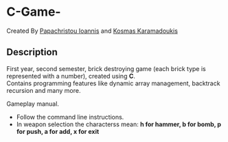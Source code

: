 # C-Game-  
Created By [Papachristou Ioannis](https://github.com/dit18146) and [Kosmas Karamadoukis](https://github.com/KosmicGR?fbclid=IwAR2qK4UTLupLVMyF0wr1Tu8CgIC_KlW3sg8bT8e6_1R1E4NtJL2XjY13WJ0)

## Description

First year, second semester, brick destroying game (each brick type is represented with a number), created using **C**.  
Contains programming features like dynamic array management, backtrack recursion and many more.

Gameplay manual.    
* Follow the command line instructions.  
* In weapon selection the characterss mean: **h for hammer, b for bomb, p for push, a for add, x for exit**



